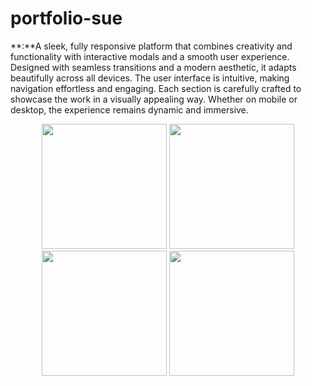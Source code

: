 # portfolio-sue

**:**A sleek, fully responsive platform that combines creativity and functionality with interactive modals and a smooth user experience. Designed with seamless transitions and a modern aesthetic, it adapts beautifully across all devices. The user interface is intuitive, making navigation effortless and engaging. Each section is carefully crafted to showcase the work in a visually appealing way. Whether on mobile or desktop, the experience remains dynamic and immersive.

<p align="center">
  <img src="link-to-photo1.jpg" width="200" style="display:inline-block;" />
  <img src="link-to-photo2.jpg" width="200" style="display:inline-block;" />
  <img src="link-to-photo3.jpg" width="200" style="display:inline-block;" />
  <img src="link-to-photo4.jpg" width="200" style="display:inline-block;" />
</p>
